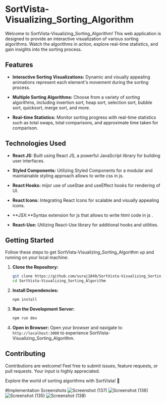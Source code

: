 
# SortVista-Visualizing_Sorting_Algorithm

Welcome to SortVista-Visualizing_Sorting_Algorithm! This web application is designed to provide an interactive visualization of various sorting algorithms. Watch the algorithms in action, explore real-time statistics, and gain insights into the sorting process.


## Features

- **Interactive Sorting Visualizations:** Dynamic and visually appealing animations represent each element's movement during the sorting process.

- **Multiple Sorting Algorithms:** Choose from a variety of sorting algorithms, including insertion sort, heap sort, selection sort, bubble sort, quicksort, merge sort, and more.

- **Real-time Statistics:** Monitor sorting progress with real-time statistics such as total swaps, total comparisons, and approximate time taken for comparison.

## Technologies Used

- **React JS:** Built using React JS, a powerful JavaScript library for building user interfaces.

- **Styled Components:** Utilizing Styled Components for a modular and maintainable styling approach allows to write css in js.

- **React Hooks:** mijor use of useStae and useEffect hooks for rendering of UI.

- **React Icons:** Integrating React Icons for scalable and visually appealing icons.

- **JSX:**Syntax extension for js that allows to write html code in js .

- **React-Use:** Utilizing React-Use library for additional hooks and utilities.

## Getting Started

Follow these steps to get SortVista-Visualizing_Sorting_Algorithm up and running on your local machine:

1. **Clone the Repository:**
   ```bash
   git clone https://github.com/suraj1849/SortVista-Visualizing_Sorting_Algorithm.git
   cd SortVista-Visualizing_Sorting_Algorithm
   ```

2. **Install Dependencies:**
   ```bash
   npm install
   ```

3. **Run the Development Server:**
   ```bash
   npm run dev
   ```

4. **Open in Browser:**
   Open your browser and navigate to `http://localhost:3000` to experience SortVista-Visualizing_Sorting_Algorithm.

## Contributing

Contributions are welcome! Feel free to submit issues, feature requests, or pull requests. Your input is highly appreciated.



Explore the world of sorting algorithms with SortVista! 🚀

#Implementation Screenshots
![Screenshot (137)](https://github.com/suraj1849/SortVista-Visualizing_Sorting_Algorithm/assets/113511921/16281701-876b-4893-b0e1-410d80606d2c)
![Screenshot (136)](https://github.com/suraj1849/SortVista-Visualizing_Sorting_Algorithm/assets/113511921/c75c9611-22bc-462d-be7b-7394a5c114ff)
![Screenshot (135)](https://github.com/suraj1849/SortVista-Visualizing_Sorting_Algorithm/assets/113511921/73ec46ca-e082-4684-990b-950e85616a6a)
![Screenshot (138)](https://github.com/suraj1849/SortVista-Visualizing_Sorting_Algorithm/assets/113511921/6f364ba5-e91b-4213-806d-2444d5501ac9)



